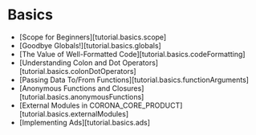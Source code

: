 # Basics

<div class="guides-toc">

* [Scope for Beginners][tutorial.basics.scope]
* [Goodbye Globals!][tutorial.basics.globals]
* [The Value of Well-Formatted Code][tutorial.basics.codeFormatting]
* [Understanding Colon and Dot Operators][tutorial.basics.colonDotOperators]
* [Passing Data To/From Functions][tutorial.basics.functionArguments]
* [Anonymous Functions and Closures][tutorial.basics.anonymousFunctions]
* [External Modules in CORONA_CORE_PRODUCT][tutorial.basics.externalModules]
* [Implementing Ads][tutorial.basics.ads]

</div>

<div style="display: none;">

### [Scope for Beginners][tutorial.basics.scope]
### [Goodbye Globals!][tutorial.basics.globals]
### [The Value of Well-Formatted Code][tutorial.basics.codeFormatting]
### [Understanding Colon and Dot Operators][tutorial.basics.colonDotOperators]
### [Passing Data To/From Functions][tutorial.basics.functionArguments]
### [Anonymous Functions and Closures][tutorial.basics.anonymousFunctions]
### [External Modules in CORONA_CORE_PRODUCT][tutorial.basics.externalModules]

</div>
